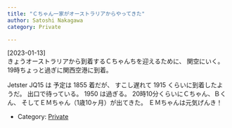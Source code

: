 ```yaml
---
title: "Ｃちゃん一家がオーストラリアからやってきた"
author: Satoshi Nakagawa
category: Private

---
```


[2023-01-13]  
 きょうオーストラリアから到着するＣちゃんちを迎えるために、
関空にいく。
19時ちょっと過ぎに関西空港に到着。

 Jetster JQ15 は 予定は 1855 着だが、
すこし遅れて 1915 くらいに到着したようだ。
出口で待っている。
1950 は過ぎる。
20時10分くらいにＣちゃん、Ｂくん、
そしてＥＭちゃん（1歳10ヶ月）が出てきた。
ＥＭちゃんは元気げんき！

- Category: [Private](categories.html#Private)

